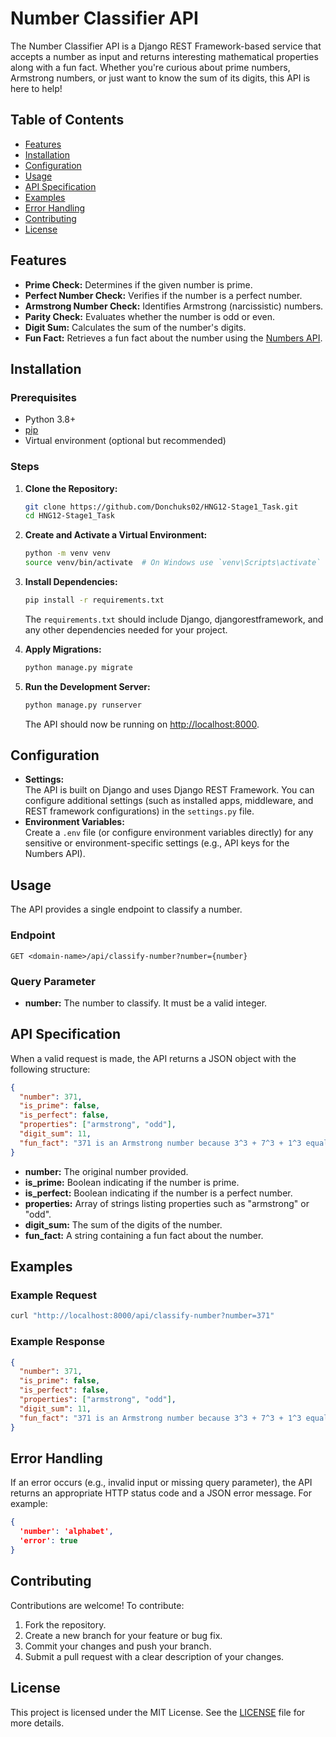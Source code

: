 # Number Classifier API

The Number Classifier API is a Django REST Framework-based service that accepts a number as input and returns interesting mathematical properties along with a fun fact. Whether you're curious about prime numbers, Armstrong numbers, or just want to know the sum of its digits, this API is here to help!

## Table of Contents

- [Features](#features)
- [Installation](#installation)
- [Configuration](#configuration)
- [Usage](#usage)
- [API Specification](#api-specification)
- [Examples](#examples)
- [Error Handling](#error-handling)
- [Contributing](#contributing)
- [License](#license)

## Features

- **Prime Check:** Determines if the given number is prime.
- **Perfect Number Check:** Verifies if the number is a perfect number.
- **Armstrong Number Check:** Identifies Armstrong (narcissistic) numbers.
- **Parity Check:** Evaluates whether the number is odd or even.
- **Digit Sum:** Calculates the sum of the number's digits.
- **Fun Fact:** Retrieves a fun fact about the number using the [Numbers API](http://numbersapi.com/#42/math).

## Installation

### Prerequisites

- Python 3.8+
- [pip](https://pip.pypa.io/en/stable/installation/)
- Virtual environment (optional but recommended)

### Steps

1. **Clone the Repository:**

   ```bash
   git clone https://github.com/Donchuks02/HNG12-Stage1_Task.git
   cd HNG12-Stage1_Task
   ```

2. **Create and Activate a Virtual Environment:**

   ```bash
   python -m venv venv
   source venv/bin/activate  # On Windows use `venv\Scripts\activate`
   ```

3. **Install Dependencies:**

   ```bash
   pip install -r requirements.txt
   ```

   The `requirements.txt` should include Django, djangorestframework, and any other dependencies needed for your project.

4. **Apply Migrations:**

   ```bash
   python manage.py migrate
   ```

5. **Run the Development Server:**

   ```bash
   python manage.py runserver
   ```

   The API should now be running on [http://localhost:8000](http://localhost:8000).

## Configuration

- **Settings:**  
  The API is built on Django and uses Django REST Framework. You can configure additional settings (such as installed apps, middleware, and REST framework configurations) in the `settings.py` file.
- **Environment Variables:**  
  Create a `.env` file (or configure environment variables directly) for any sensitive or environment-specific settings (e.g., API keys for the Numbers API).

## Usage

The API provides a single endpoint to classify a number.

### Endpoint

```
GET <domain-name>/api/classify-number?number={number}
```

### Query Parameter

- **number:** The number to classify. It must be a valid integer.

## API Specification

When a valid request is made, the API returns a JSON object with the following structure:

```json
{
  "number": 371,
  "is_prime": false,
  "is_perfect": false,
  "properties": ["armstrong", "odd"],
  "digit_sum": 11,
  "fun_fact": "371 is an Armstrong number because 3^3 + 7^3 + 1^3 equals 371."
}
```

- **number:** The original number provided.
- **is_prime:** Boolean indicating if the number is prime.
- **is_perfect:** Boolean indicating if the number is a perfect number.
- **properties:** Array of strings listing properties such as "armstrong" or "odd".
- **digit_sum:** The sum of the digits of the number.
- **fun_fact:** A string containing a fun fact about the number.

## Examples

### Example Request

```bash
curl "http://localhost:8000/api/classify-number?number=371"
```

### Example Response

```json
{
  "number": 371,
  "is_prime": false,
  "is_perfect": false,
  "properties": ["armstrong", "odd"],
  "digit_sum": 11,
  "fun_fact": "371 is an Armstrong number because 3^3 + 7^3 + 1^3 equals 371."
}
```

## Error Handling

If an error occurs (e.g., invalid input or missing query parameter), the API returns an appropriate HTTP status code and a JSON error message. For example:

```json
{
  'number': 'alphabet', 
  'error': true
}
```

## Contributing

Contributions are welcome! To contribute:

1. Fork the repository.
2. Create a new branch for your feature or bug fix.
3. Commit your changes and push your branch.
4. Submit a pull request with a clear description of your changes.

## License

This project is licensed under the MIT License. See the [LICENSE](LICENSE) file for more details.
